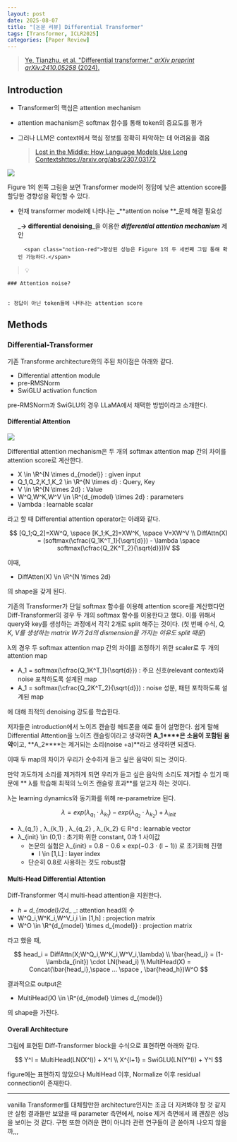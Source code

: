 ```yaml
---
layout: post
date: 2025-08-07
title: "[논문 리뷰] Differential Transformer"
tags: [Transformer, ICLR2025]
categories: [Paper Review]
---
```


> [Ye, Tianzhu, et al. "Differential transformer." ](https://arxiv.org/abs/2410.05258)[_arXiv preprint arXiv:2410.05258_](https://arxiv.org/abs/2410.05258)[ (2024).](https://arxiv.org/abs/2410.05258)



## Introduction

- Transformer의 핵심은 attention mechanism
- attention machanism은 softmax 함수를 통해 token의 중요도를 평가
- 그러나 LLM은 context에서 핵심 정보를 정확히 파악하는 데 어려움을 겪음

	> [Lost in the Middle: How Language Models Use Long Contextshttps://arxiv.org/abs/2307.03172](https://arxiv.org/abs/2307.03172)


![](https://prod-files-secure.s3.us-west-2.amazonaws.com/542b861c-36a8-4051-84e5-8804b6728dba/9083ea56-691a-4752-ae26-47f403431ac8/image.png?X-Amz-Algorithm=AWS4-HMAC-SHA256&X-Amz-Content-Sha256=UNSIGNED-PAYLOAD&X-Amz-Credential=ASIAZI2LB4666FDV72H2%2F20250908%2Fus-west-2%2Fs3%2Faws4_request&X-Amz-Date=20250908T060109Z&X-Amz-Expires=3600&X-Amz-Security-Token=IQoJb3JpZ2luX2VjEE4aCXVzLXdlc3QtMiJHMEUCIQDp6ilwphCsDkW19jA8XHyQk6lXR9UasMfRxuu0ZFRDqgIgARcQdSd4sZKV%2FKDWzP4c6ZsmSQM4DRuJKZFGTxXBEBUqiAQIt%2F%2F%2F%2F%2F%2F%2F%2F%2F%2F%2FARAAGgw2Mzc0MjMxODM4MDUiDF1u66hdxDkuFf9TxyrcA2TxdT5k2O4eNKoyYz%2FATILFHw4mOTZ0VhadyuQ9Fpq3EHYXq0FwxUPwIx84n8EFHHruKE0yaIvjVR5K80BBC7fWTKjR2gdmpdYr7TueFQBM3dQ4qOCoyYEMMMB5gbwRZBqIIxgCTHXK5WzkDTf3yUbmrHOh9JxMWi%2F%2FnGhbhE98UFvpHLiKdjNaAB%2BavUNeUBrXywrTOmvBVM07qqtjy3czQTp0Xc12ysBaXvrDz3pdF%2FH5RntdK9WTvzeacnmTXLPUuNKTB0kMtU%2BMrdMK7XyS3kcMTacbhQgGSgsNCF3ZaZvi8tVUvxvxfYNmtgUTQxcslka26HEEMSOriRLVjBh7ajTc6WHN9BuglrAbjhZWU1yYUrjsrUA%2FvKtXho%2FM5XWF7qdghO%2FpPP4Q7xLxrCI0%2BgBOST5lBGk2xG0D9YTG14BVzccMIO3IQXYJEsCigrpeQTZRfEkhaobqciOnGEu4hrzELEnEMu%2BupWzMQYEnKUCjmnz%2Bwu71U931JXFJqzarY3J4EdyuLFFBNPTTPDervYP3RjjD2VNmb8%2BH1jDeezzaDeTNgtEnsAdrOr9GR2TmMXWHTHZs6%2BnRIypqy%2FDnu0qqHxERkWBEa%2B%2BVGw5k2mzMs%2BbL2agsD4KXMMfX%2BcUGOqUB4QtHwYYAxTZjNgV03HNoE%2FDS78cyEyVA7PnuiXg36%2FkpihtNb7p%2BlmOUx1mb9kclWZ%2FPXB2JRm0M0CqsLk%2FHWQK0jw36uSDpH6b8ZXRMy4KVCEKQQP20yOZfdytO3ScVnkm8M9XWxnpcXtXNLzMCQM8ZRcuS8xa0Z25eoGfY%2B1EREjaECLKYgXrbjKKY0OlVwyebsBKgMVhRzsC4PINFSW0odvvM&X-Amz-Signature=dcee34437c06b82b2eacd00d1e9e0485531abc6f8e505186273dab83df277724&X-Amz-SignedHeaders=host&x-amz-checksum-mode=ENABLED&x-id=GetObject)


Figure 1의 왼쪽 그림을 보면 Transformer model이 정답에 낮은 attention score를 할당한 경향성을 확인할 수 있다.

- 현재 transformer model에 나타나는 _**attention noise **_문제 해결 필요성

	_**→ differential denoising**_을 이용한 _**differential attention mechanism**_ 제안


		<span class="notion-red">향상된 성능은 Figure 1의 두 세번째 그림 통해 확인 가능하다.</span>


> 💡 


	### Attention noise?


	: 정답이 아닌 token들에 나타나는 attention score



## Methods



### Differential-Transformer


기존 Transforme architecture와의 주된 차이점은 아래와 같다.

- Differential attention module
- pre-RMSNorm
- SwiGLU activation function

pre-RMSNorm과 SwiGLU의 경우 LLaMA에서 채택한 방법이라고 소개한다.



#### Differential Attention


![](https://prod-files-secure.s3.us-west-2.amazonaws.com/542b861c-36a8-4051-84e5-8804b6728dba/116d70b2-1963-4810-9167-f4c7d8a06e8f/image.png?X-Amz-Algorithm=AWS4-HMAC-SHA256&X-Amz-Content-Sha256=UNSIGNED-PAYLOAD&X-Amz-Credential=ASIAZI2LB4666FDV72H2%2F20250908%2Fus-west-2%2Fs3%2Faws4_request&X-Amz-Date=20250908T060109Z&X-Amz-Expires=3600&X-Amz-Security-Token=IQoJb3JpZ2luX2VjEE4aCXVzLXdlc3QtMiJHMEUCIQDp6ilwphCsDkW19jA8XHyQk6lXR9UasMfRxuu0ZFRDqgIgARcQdSd4sZKV%2FKDWzP4c6ZsmSQM4DRuJKZFGTxXBEBUqiAQIt%2F%2F%2F%2F%2F%2F%2F%2F%2F%2F%2FARAAGgw2Mzc0MjMxODM4MDUiDF1u66hdxDkuFf9TxyrcA2TxdT5k2O4eNKoyYz%2FATILFHw4mOTZ0VhadyuQ9Fpq3EHYXq0FwxUPwIx84n8EFHHruKE0yaIvjVR5K80BBC7fWTKjR2gdmpdYr7TueFQBM3dQ4qOCoyYEMMMB5gbwRZBqIIxgCTHXK5WzkDTf3yUbmrHOh9JxMWi%2F%2FnGhbhE98UFvpHLiKdjNaAB%2BavUNeUBrXywrTOmvBVM07qqtjy3czQTp0Xc12ysBaXvrDz3pdF%2FH5RntdK9WTvzeacnmTXLPUuNKTB0kMtU%2BMrdMK7XyS3kcMTacbhQgGSgsNCF3ZaZvi8tVUvxvxfYNmtgUTQxcslka26HEEMSOriRLVjBh7ajTc6WHN9BuglrAbjhZWU1yYUrjsrUA%2FvKtXho%2FM5XWF7qdghO%2FpPP4Q7xLxrCI0%2BgBOST5lBGk2xG0D9YTG14BVzccMIO3IQXYJEsCigrpeQTZRfEkhaobqciOnGEu4hrzELEnEMu%2BupWzMQYEnKUCjmnz%2Bwu71U931JXFJqzarY3J4EdyuLFFBNPTTPDervYP3RjjD2VNmb8%2BH1jDeezzaDeTNgtEnsAdrOr9GR2TmMXWHTHZs6%2BnRIypqy%2FDnu0qqHxERkWBEa%2B%2BVGw5k2mzMs%2BbL2agsD4KXMMfX%2BcUGOqUB4QtHwYYAxTZjNgV03HNoE%2FDS78cyEyVA7PnuiXg36%2FkpihtNb7p%2BlmOUx1mb9kclWZ%2FPXB2JRm0M0CqsLk%2FHWQK0jw36uSDpH6b8ZXRMy4KVCEKQQP20yOZfdytO3ScVnkm8M9XWxnpcXtXNLzMCQM8ZRcuS8xa0Z25eoGfY%2B1EREjaECLKYgXrbjKKY0OlVwyebsBKgMVhRzsC4PINFSW0odvvM&X-Amz-Signature=fe8419b5a7d6cc63ba075aec28ac5cbe96628f4c9656defa8169dae9065a4245&X-Amz-SignedHeaders=host&x-amz-checksum-mode=ENABLED&x-id=GetObject)


Differential attention mechanism은 두 개의 softmax attention map 간의 차이를 attention score로 계산한다.

- X \in \R^{N \times d\_{model}} : given input
- Q\_1,Q\_2,K\_1,K\_2 \in \R^{N \times d} : Query, Key
- V \in \R^{N \times 2d} : Value
- W^Q,W^K,W^V \in \R^{d\_{model} \times 2d} : parameters
- \lambda : learnable scalar

라고 할 때 Differential attention operator는 아래와 같다.


$$
[Q_1;Q_2]=XW^Q, \space [K_1;K_2]=XW^K, \space V=XW^V \\
DiffAttn(X) = (softmax(\cfrac{Q_1K^T_1}{\sqrt{d}}) - \lambda \space softmax(\cfrac{Q_2K^T_2}{\sqrt{d}}))V
$$


이때,

- DiffAtten(X) \in \R^{N \times 2d}

의 shape을 갖게 된다.


기존의 Transformer가 단일 softmax 함수를 이용해 attention score를 계산했다면 Diff-Transformer의 경우 두 개의 softmax 함수를 이용한다고 했다. 이를 위해서 query와 key를 생성하는 과정에서 각각 2개로 split 해주는 것이다. <span class="notion-red">(첫 번째 수식, </span><span class="notion-red">_Q, K, V를 생성하는 matrix W가 2d의 dismension을 가지는 이유도 split 때문_</span><span class="notion-red">)</span>


 λ의 경우 두 softmax attention map 간의 차이를 조정하기 위한 scaler로 두 개의 attention map

- A\_1 = softmax(\cfrac{Q\_1K^T\_1}{\sqrt{d}}) : 주요 신호(relevant context)와 noise 포착하도록 설계된 map
- A\_1 = softmax(\cfrac{Q\_2K^T\_2}{\sqrt{d}}) : noise 성분, 패턴 포착하도록 설계된 map 

에 대해 최적의 denoising 강도를 학습한다.


저자들은 introduction에서 노이즈 캔슬링 헤드폰을 예로 들어 설명한다. 쉽게 말해 Differential Attention을 노이즈 캔슬링이라고 생각하면 **A\_1****은 소음이 포함된 음악**이고, **A\_2****는 제거되는 소리(noise +a)**라고 생각하면 되겠다. 


이때 두 map의 차이가 우리가 순수하게 듣고 싶은 음악이 되는 것이다. 


만약 과도하게 소리를 제거하게 되면 우리가 듣고 싶은 음악의 소리도 제거할 수 있기 때문에 ** λ를 학습해 최적의 노이즈 캔슬링 효과**를 얻고자 하는 것이다.


λ는 learning dynamics와 동기화를 위해 re-parametrize 된다.


$$
\lambda = exp(\lambda_{q_1} \cdot \lambda_{k_1}) - exp(\lambda_{q_2} \cdot \lambda_{k_2}) + \lambda_{init}
$$

- λ\_{q\_1} , λ\_{k\_1} , λ\_{q\_2} , λ\_{k\_2} ∈ R^d : learnable vector
- λ\_{init} \in (0,1) : 초기화 위한 constant, 0과 1 사이값
	- 논문의 실험은 λ\_{init} = 0.8 − 0.6 × exp(−0.3 · (l − 1)) 로 초기화해 진행
		- l \in [1,L] : layer index
	- 단순히 0.8로 사용하는 것도 robust함


#### **Multi-Head Differential Attention**


Diff-Transformer 역시 multi-head attention을 지원한다.

- _h = d\_{model}/2d__ _: attention head의 수
- W^Q\_i,W^K\_i,W^V\_i,i \in [1,h] : projection matrix
- W^O \in \R^{d\_{model} \times d\_{model}} : projection matrix

라고 했을 때,


$$
head_i = DiffAttn(X;W^Q_i,W^K_i,W^V_i,\lambda) \\
\bar{head_i} = (1-\lambda_{init}) \cdot LN(head_i) \\
MultiHead(X) = Concat(\bar{head_i},\space ... \space , \bar{head_h})W^O
$$


결과적으로 output은

- MultiHead(X) \in \R^{d\_{model} \times d\_{model}}

의 shape을 가진다.



#### Overall Architecture


그림에 표현된 Diff-Transformer block을 수식으로 표현하면 아래와 같다.


$$
Y^l = MultiHead(LN(X^l)) + X^l \\
X^{l+1} = SwiGLU(LN(Y^l)) + Y^l
$$


figure에는 표현하지 않았으나 MultiHead 이후, Normalize 이후 residual connection이 존재한다.


---


vanilla Transformer를 대체할만한 architecture인지는 조금 더 지켜봐야 할 것 같지만 실험 결과들만 보았을 때 parameter 측면에서, noise 제거 측면에서 꽤 괜찮은 성능을 보이는 것 같다. 구현 또한 어려운 편이 아니라 관련 연구들이 곧 쏟아져 나오지 않을까,,,

